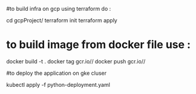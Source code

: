 #to build infra on gcp using terraform do : 


cd gcpProject/
terraform init
terraform apply

# to build image from docker file use :

docker build -t <img-name> .
docker tag <img-name> gcr.io/<project-id>/<img-name>
docker push gcr.io/<project-id>/<img-name>
  
#to deploy the application on gke cluser 
  
 kubectl apply -f python-deployment.yaml

